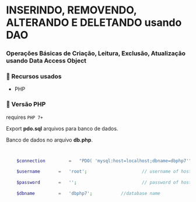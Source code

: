 # INSERINDO, REMOVENDO, ALTERANDO E DELETANDO usando DAO

### Operações Básicas de Criação, Leitura, Exclusão, Atualização usando Data Access Object

### :pushpin:  Recursos usados ​​
* PHP

### :pushpin: Versão PHP

requires ```PHP 7+```

Export **pdo.sql** arquivos para banco de dados.

Banco de dados no arquivo **db.php**.

```php


	$connection 		= 	"PDO( 'mysql:host=localhost;dbname=dbphp7'"; 	// Host Name
	
	$username		= 	'root'; 	 				// username of host
	
	$password 		= 	''; 						// password of host
	
	$dbname			= 	'dbphp7'; 		    //database name


```

